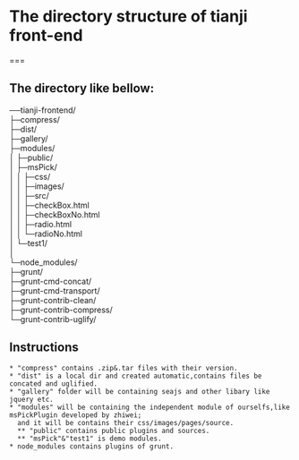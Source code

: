 # The directory structure of tianji front-end
===
## The directory like bellow: 
──tianji-frontend/<br />
   ├─compress/<br />
   ├─dist/<br />
   ├─gallery/<br />
   ├─modules/<br />
   │  ├─public/<br />
   │  ├─msPick/<br />
   │  │  ├─css/<br />
   │  │  ├─images/<br />
   │  │  ├─src/<br />
   │  │  ├─checkBox.html<br />
   │  │  ├─checkBoxNo.html<br />
   │  │  ├─radio.html<br />
   │  │  └─radioNo.html<br />
   │  └─test1/<br />
   │<br />
   └─node_modules/<br />
       ├─grunt/<br />
       ├─grunt-cmd-concat/<br />
       ├─grunt-cmd-transport/<br />
       ├─grunt-contrib-clean/<br />
       ├─grunt-contrib-compress/<br />
       └─grunt-contrib-uglify/<br />

## Instructions
    * "compress" contains .zip&.tar files with their version.
    * "dist" is a local dir and created automatic,contains files be concated and uglified.
    * "gallery" folder will be containing seajs and other libary like jquery etc.
    * "modules" will be containing the independent module of ourselfs,like msPickPlugin developed by zhiwei;
      and it will be contains their css/images/pages/source.
      ** "public" contains public plugins and sources.
      ** "msPick"&"test1" is demo modules.
    * node_modules contains plugins of grunt.
